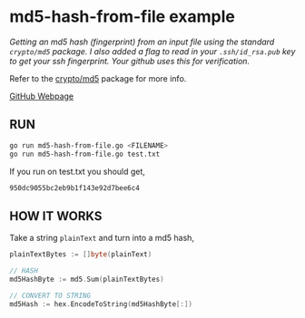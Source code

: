 # md5-hash-from-file example

_Getting an md5 hash (fingerprint) from an input file using the standard
`crypto/md5` package.
I also added a flag to read in your `.ssh/id_rsa.pub` key to get your ssh fingerprint.
Your github uses this for verification._

Refer to the
[crypto/md5](https://golang.org/pkg/crypto/md5/)
package for more info.

[GitHub Webpage](https://jeffdecola.github.io/my-go-examples/)

## RUN

```bash
go run md5-hash-from-file.go <FILENAME>
go run md5-hash-from-file.go test.txt
```

If you run on test.txt you should get,

```txt
950dc9055bc2eb9b1f143e92d7bee6c4
```

## HOW IT WORKS

Take a string `plainText` and turn into a md5 hash,

```go
plainTextBytes := []byte(plainText)

// HASH
md5HashByte := md5.Sum(plainTextBytes)

// CONVERT TO STRING
md5Hash := hex.EncodeToString(md5HashByte[:])
```
